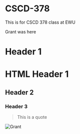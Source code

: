 # CSCD-378
This is for CSCD 378 class at EWU

Grant was here
# Header 1
<h1>HTML Header 1</h1>

## Header 2
### Header 3

> This is a quote

![Grant](https://cdn.britannica.com/60/8160-050-08CCEABC/German-shepherd.jpg)

